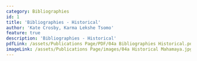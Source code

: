 ```yaml
---
category: Bibliographies
id: 1
title: 'Bibliographies - Historical'
author: 'Kate Crosby, Karma Lekshe Tsomo'
feature: true
description: 'Bibliographies - Historical'
pdfLink: /assets/Publications Page/PDF/04a Bibliographies Historical.pdf
imageLink: /assets/Publications Page/images/04a Historical Mahamaya.jpg
---
```

